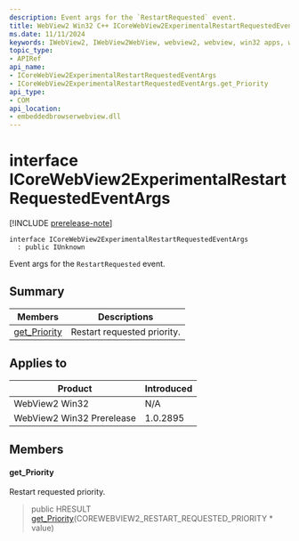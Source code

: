 ```yaml
---
description: Event args for the `RestartRequested` event.
title: WebView2 Win32 C++ ICoreWebView2ExperimentalRestartRequestedEventArgs
ms.date: 11/11/2024
keywords: IWebView2, IWebView2WebView, webview2, webview, win32 apps, win32, edge, ICoreWebView2, ICoreWebView2Controller, browser control, edge html, ICoreWebView2ExperimentalRestartRequestedEventArgs
topic_type: 
- APIRef
api_name:
- ICoreWebView2ExperimentalRestartRequestedEventArgs
- ICoreWebView2ExperimentalRestartRequestedEventArgs.get_Priority
api_type:
- COM
api_location:
- embeddedbrowserwebview.dll
---
```


# interface ICoreWebView2ExperimentalRestartRequestedEventArgs

[!INCLUDE [prerelease-note](../includes/prerelease-note.md)]

```
interface ICoreWebView2ExperimentalRestartRequestedEventArgs
  : public IUnknown
```

Event args for the `RestartRequested` event.

## Summary

 Members                        | Descriptions
--------------------------------|---------------------------------------------
[get_Priority](#get_priority) | Restart requested priority.

## Applies to

Product                         | Introduced
--------------------------------|---------------------------------------------
WebView2 Win32            |    N/A
WebView2 Win32 Prerelease |    1.0.2895

## Members

#### get_Priority

Restart requested priority.

> public HRESULT [get_Priority](#get_priority)(COREWEBVIEW2_RESTART_REQUESTED_PRIORITY * value)

